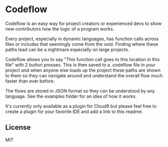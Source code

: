 # Codeflow
Codeflow is an easy way for project creators or experienced devs to show new contributors how the logic of a program works. 

Every project, especially in dynamic languages, has function calls across files or includes that seemingly come from the void. Finding where these paths lead can be a nightmare especially on large projects. 

Codeflow allows you to say "This function call goes to this location in this file" with 2 button presses. This is then saved to a .codeflow file in your project and when anyone else loads up the project these paths are shown to them so they can navigate around and understand the overall flow much faster than ever before. 

The flows are stored in JSON format so they can be understood by any language. See the examples folder for an idea of how it works. 

It's currently only available as a plugin for Cloud9 but please feel free to create a plugin for your favorite IDE and add a link to this readme. 

## License

MIT
